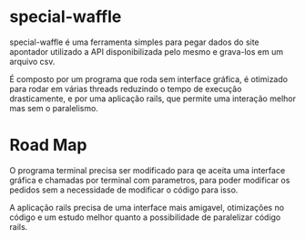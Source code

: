 # special-waffle

special-waffle é uma ferramenta simples para pegar dados do site apontador utilizado a API disponibilizada pelo mesmo e grava-los em um arquivo csv.

É composto por um programa que roda sem interface gráfica, é otimizado para rodar em várias threads reduzindo o tempo de execução drasticamente, e  por uma aplicação rails, que permite uma interação melhor mas sem o paralelismo.

# Road Map

O programa terminal precisa ser modificado para qe aceita uma interface gráfica e chamadas por terminal com parametros, para poder modificar os pedidos sem a necessidade de modificar o código para isso.

A aplicação rails precisa de uma interface mais amigavel, otimizações no código e um estudo melhor quanto a possibilidade de paralelizar código rails.
